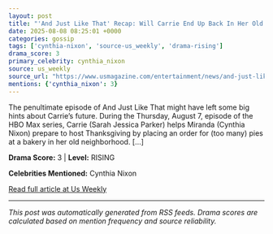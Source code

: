 ```yaml
---
layout: post
title: "'And Just Like That' Recap: Will Carrie End Up Back In Her Old Apartment?"
date: 2025-08-08 08:25:01 +0000
categories: gossip
tags: ['cynthia-nixon', 'source-us_weekly', 'drama-rising']
drama_score: 3
primary_celebrity: cynthia_nixon
source: us_weekly
source_url: "https://www.usmagazine.com/entertainment/news/and-just-like-that-recap-carrie-visits-old-apartment-finishes-book/"
mentions: {'cynthia_nixon': 3}
---
```


The penultimate episode of And Just Like That might have left some big hints about Carrie’s future. During the Thursday, August 7, episode of the HBO Max series, Carrie (Sarah Jessica Parker) helps Miranda (Cynthia Nixon) prepare to host Thanksgiving by placing an order for (too many) pies at a bakery in her old neighborhood. […]

**Drama Score:** 3 | **Level:** RISING

**Celebrities Mentioned:** Cynthia Nixon

[Read full article at Us Weekly](https://www.usmagazine.com/entertainment/news/and-just-like-that-recap-carrie-visits-old-apartment-finishes-book/)

---
*This post was automatically generated from RSS feeds. Drama scores are calculated based on mention frequency and source reliability.*
